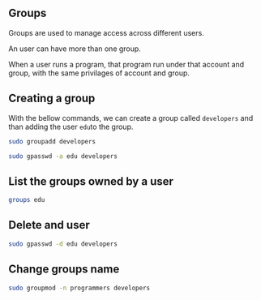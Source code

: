 ## Groups

Groups are used to manage access across different users.

An user can have more than one group.

When a user runs a program, that program run under that account and group, with the same privilages of account and group.

## Creating a group

With the bellow commands, we can create a group called `developers` and than adding the user `edu`to the group.

```sh
sudo groupadd developers

sudo gpasswd -a edu developers
```

## List the groups owned by a user

```sh
groups edu
```

## Delete and user

```sh
sudo gpasswd -d edu developers
```

## Change groups name

```sh
sudo groupmod -n programmers developers
```


